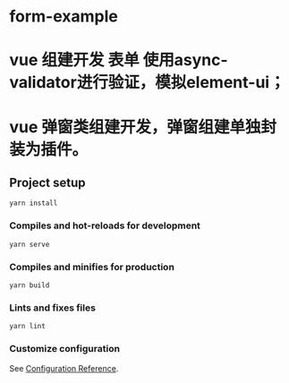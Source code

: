 # form-example
# vue 组建开发 表单 使用async-validator进行验证，模拟element-ui；
# vue 弹窗类组建开发，弹窗组建单独封装为插件。
## Project setup
```
yarn install
```

### Compiles and hot-reloads for development
```
yarn serve
```

### Compiles and minifies for production
```
yarn build
```

### Lints and fixes files
```
yarn lint
```

### Customize configuration
See [Configuration Reference](https://cli.vuejs.org/config/).
